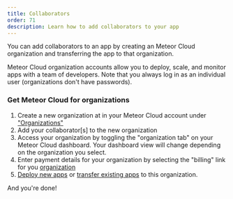 ```yaml
---
title: Collaborators
order: 71
description: Learn how to add collaborators to your app
---
```


You can add collaborators to an app by creating an Meteor Cloud organization and transferring the app to that organization. 

Meteor Cloud organization accounts allow you to deploy, scale, and monitor apps with a team of developers. Note that you always log in as an individual user (organizations don't have passwords).

<h3 id="instructions">Get Meteor Cloud for organizations</h3>

1. Create a new organization at in your Meteor Cloud account under ["Organizations"](https://www.cloud.meteor.com/organizations)
2. Add your collaborator[s] to the new organization
3. Access your organization by toggling the "organization tab" on your Meteor Cloud dashboard. Your dashboard view will change depending on the organization you select.
6. Enter payment details for your organization by selecting the "billing" link for you [organization](https://cloud.meteor.com/organizations)
7. [Deploy new apps](/deploy-command-line.html#account-selection) or [transfer existing apps](/transfer-apps.html) to this organization.

And you're done! 
